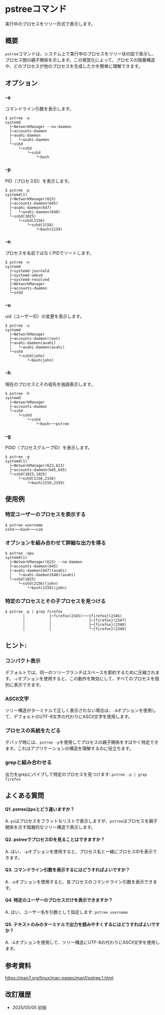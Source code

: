 # pstreeコマンド

実行中のプロセスをツリー形式で表示します。

## 概要

`pstree`コマンドは、システム上で実行中のプロセスをツリー状の図で表示し、プロセス間の親子関係を示します。この視覚化によって、プロセスの階層構造や、どのプロセスが他のプロセスを生成したかを簡単に理解できます。

## オプション

### **-a**

コマンドライン引数を表示します。

```console
$ pstree -a
systemd
  ├─NetworkManager --no-daemon
  ├─accounts-daemon
  ├─avahi-daemon
  │   └─avahi-daemon
  └─sshd
      └─sshd
          └─sshd
              └─bash
```

### **-p**

PID（プロセスID）を表示します。

```console
$ pstree -p
systemd(1)
  ├─NetworkManager(623)
  ├─accounts-daemon(645)
  ├─avahi-daemon(647)
  │   └─avahi-daemon(648)
  └─sshd(1025)
      └─sshd(2156)
          └─sshd(2158)
              └─bash(2159)
```

### **-n**

プロセスを名前ではなくPIDでソートします。

```console
$ pstree -n
systemd
  ├─systemd-journald
  ├─systemd-udevd
  ├─systemd-resolved
  ├─NetworkManager
  ├─accounts-daemon
  └─sshd
```

### **-u**

uid（ユーザーID）の変更を表示します。

```console
$ pstree -u
systemd
  ├─NetworkManager
  ├─accounts-daemon(root)
  ├─avahi-daemon(avahi)
  │   └─avahi-daemon(avahi)
  └─sshd
      └─sshd(john)
          └─bash(john)
```

### **-h**

現在のプロセスとその祖先を強調表示します。

```console
$ pstree -h
systemd
  ├─NetworkManager
  ├─accounts-daemon
  └─sshd
      └─sshd
          └─sshd
              └─bash───pstree
```

### **-g**

PGID（プロセスグループID）を表示します。

```console
$ pstree -g
systemd(1)
  ├─NetworkManager(623,623)
  ├─accounts-daemon(645,645)
  └─sshd(1025,1025)
      └─sshd(2156,2156)
          └─bash(2159,2159)
```

## 使用例

### 特定ユーザーのプロセスを表示する

```console
$ pstree username
sshd───bash───vim
```

### オプションを組み合わせて詳細な出力を得る

```console
$ pstree -apu
systemd(1)
  ├─NetworkManager(623) --no-daemon
  ├─accounts-daemon(645)
  ├─avahi-daemon(647)(avahi)
  │   └─avahi-daemon(648)(avahi)
  └─sshd(1025)
      └─sshd(2156)(john)
          └─bash(2159)(john)
```

### 特定のプロセスとその子プロセスを見つける

```console
$ pstree -p | grep firefox
        │           ├─firefox(2345)───{firefox}(2346)
        │           │                 ├─{firefox}(2347)
        │           │                 ├─{firefox}(2348)
        │           │                 └─{firefox}(2349)
```

## ヒント:

### コンパクト表示
デフォルトでは、同一のツリーブランチはスペースを節約するために圧縮されます。`-c`オプションを使用すると、この動作を無効にして、すべてのプロセスを個別に表示できます。

### ASCII文字
ツリー構造がターミナルで正しく表示されない場合は、`-A`オプションを使用して、デフォルトのUTF-8文字の代わりにASCII文字を使用します。

### プロセスの系統をたどる
デバッグ時には、`pstree -p`を使用してプロセスの親子関係をすばやく特定できます。これはアプリケーションの構造を理解するのに役立ちます。

### grepと組み合わせる
出力をgrepにパイプして特定のプロセスを見つけます: `pstree -p | grep firefox`

## よくある質問

#### Q1. pstreeはpsとどう違いますか？
A. `ps`はプロセスをフラットなリストで表示しますが、`pstree`はプロセスを親子関係を示す階層的なツリー構造で表示します。

#### Q2. pstreeでプロセスIDを見ることはできますか？
A. はい、`-p`オプションを使用すると、プロセス名と一緒にプロセスIDを表示できます。

#### Q3. コマンドライン引数を表示するにはどうすればよいですか？
A. `-a`オプションを使用すると、各プロセスのコマンドライン引数を表示できます。

#### Q4. 特定のユーザーのプロセスだけを表示できますか？
A. はい、ユーザー名を引数として指定します: `pstree username`

#### Q5. テキストのみのターミナルで出力を読みやすくするにはどうすればよいですか？
A. `-A`オプションを使用して、ツリー構造にUTF-8の代わりにASCII文字を使用します。

## 参考資料

https://man7.org/linux/man-pages/man1/pstree.1.html

## 改訂履歴

- 2025/05/05 初版